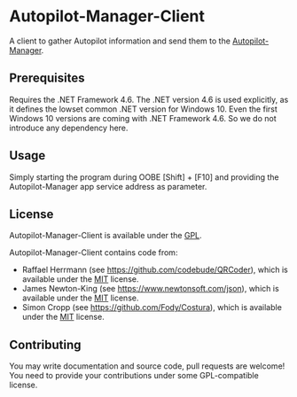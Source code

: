 # Autopilot-Manager-Client

A client to gather Autopilot information and send them to the [Autopilot-Manager](https://github.com/okieselbach/Autopilot-Manager).

## Prerequisites

Requires the .NET Framework 4.6. The .NET version 4.6 is used explicitly, as it defines the lowset common .NET version for Windows 10. Even the first Windows 10 versions are coming with .NET Framework 4.6. So we do not introduce any dependency here.

## Usage

Simply starting the program during OOBE [Shift] + [F10] and providing the Autopilot-Manager app service address as parameter.

## License

Autopilot-Manager-Client is available under the [GPL](LICENSE).

Autopilot-Manager-Client contains code from:
* Raffael Herrmann (see https://github.com/codebude/QRCoder), which is available under the [MIT](https://licenses.nuget.org/MIT) license.
* James Newton-King (see https://www.newtonsoft.com/json), which is available under the [MIT](https://licenses.nuget.org/MIT) license.
* Simon Cropp (see https://github.com/Fody/Costura), which is available under the [MIT](https://licenses.nuget.org/MIT) license.

## Contributing

You may write documentation and source code, pull requests are welcome! You need to provide your contributions under some GPL-compatible license.
